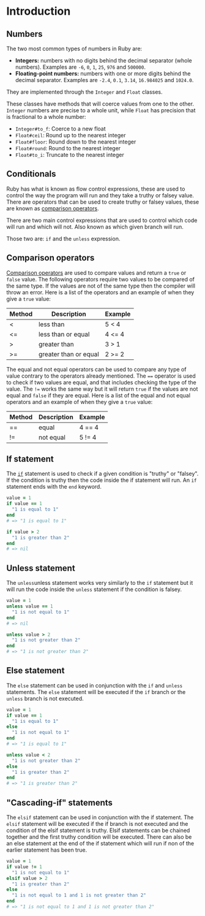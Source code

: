 # Introduction

## Numbers

The two most common types of numbers in Ruby are:

- **Integers:** numbers with no digits behind the decimal separator (whole numbers). Examples are `-6`, `0`, `1`, `25`, `976` and `500000`.
- **Floating-point numbers:** numbers with one or more digits behind the decimal separator. Examples are `-2.4`, `0.1`, `3.14`, `16.984025` and `1024.0`.

They are implemented through the `Integer` and `Float` classes.

These classes have methods that will coerce values from one to the other. `Integer` numbers are precise to a whole unit, while `Float` has precision that is fractional to a whole number:
- `Integer#to_f`: Coerce to a new float
- `Float#ceil`: Round up to the nearest integer
- `Float#floor`: Round down to the nearest integer
- `Float#round`: Round to the nearest integer
- `Float#to_i`: Truncate to the nearest integer

## Conditionals

Ruby has what is known as flow control expressions, these are used to control the way the program will run and they take a truthy or falsey value.
There are operators that can be used to create truthy or falsey values, these are known as [comparison operators][comparison-operators].

There are two main control expressions that are used to control which code will run and which will not.
Also known as which given branch will run.

Those two are: `if` and the `unless` expression.

## Comparison operators

[Comparison operators][comparison-operators] are used to compare values and return a `true` or `false` value.
The following operators require two values to be compared of the same type.
If the values are not of the same type then the compiler will throw an error.
Here is a list of the operators and an example of when they give a `true` value:

| Method | Description           | Example |
| ------ | --------------------- | ------- |
| <      | less than             | 5 < 4   |
| <=     | less than or equal    | 4 <= 4  |
| >      | greater than          | 3 > 1   |
| >=     | greater than or equal | 2 >= 2  |

The equal and not equal operators can be used to compare any type of value contrary to the operators already mentioned.
The `==` operator is used to check if two values are equal, and that includes checking the type of the value.
The `!=` works the same way but it will return `true` if the values are not equal and `false` if they are equal.
Here is a list of the equal and not equal operators and an example of when they give a `true` value:

| Method | Description  | Example |
| ------ | ------------ | ------- |
| ==     | equal        | 4 == 4  |
| !=     | not equal    | 5 != 4  |

## If statement

The [`if`][if] statement is used to check if a given condition is "truthy" or "falsey".
If the condition is truthy then the code inside the if statement will run.
An `if` statement ends with the `end` keyword.

```ruby
value = 1
if value == 1
  "1 is equal to 1"
end
# => "1 is equal to 1"

if value > 2
  "1 is greater than 2"
end
# => nil
```

## Unless statement

The `unless`unless statement works very similarly to the `if` statement but it will run the code inside the `unless` statement if the condition is falsey.

```ruby
value = 1
unless value == 1
  "1 is not equal to 1"
end
# => nil

unless value > 2
  "1 is not greater than 2"
end
# => "1 is not greater than 2"
```

## Else statement

The `else` statement can be used in conjunction with the `if` and `unless` statements.
The `else` statement will be executed if the `if` branch or the `unless` branch is not executed.

```ruby
value = 1
if value == 1
  "1 is equal to 1"
else
  "1 is not equal to 1"
end
# => "1 is equal to 1"

unless value < 2
  "1 is not greater than 2"
else
  "1 is greater than 2"
end
# => "1 is greater than 2"
```

## "Cascading-if" statements

The `elsif` statement can be used in conjunction with the if statement.
The `elsif` statement will be executed if the if branch is not executed and the condition of the elsif statement is truthy.
Elsif statements can be chained together and the first truthy condition will be executed.
There can also be an else statement at the end of the if statement which will run if non of the earlier statement has been true.

```ruby
value = 1
if value != 1
  "1 is not equal to 1"
elsif value > 2
  "1 is greater than 2"
else
  "1 is not equal to 1 and 1 is not greater than 2"
end
# => "1 is not equal to 1 and 1 is not greater than 2"
```

[comparison-operators]: https://www.w3resource.com/ruby/ruby-comparison-operators.php
[if]: https://www.rubyguides.com/ruby-tutorial/ruby-if-else/
